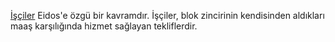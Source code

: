 [İşçiler](introduction/workers) Eidos'e özgü bir kavramdır. İşçiler, blok zincirinin kendisinden aldıkları maaş karşılığında hizmet sağlayan tekliflerdir.